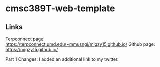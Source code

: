 # cmsc389T-web-template

## Links
Terpconnect page: https://terpconnect.umd.edu/~mmusngi/migzy15.github.io/
Github page: https://migzy15.github.io/

Part 1 Changes:
I added an additional link to my twitter. 

